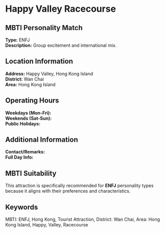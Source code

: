# Happy Valley Racecourse

## MBTI Personality Match
**Type:** ENFJ  
**Description:** Group excitement and international mix.

## Location Information
**Address:** Happy Valley, Hong Kong Island  
**District:** Wan Chai  
**Area:** Hong Kong Island

## Operating Hours
**Weekdays (Mon-Fri):**   
**Weekends (Sat-Sun):**   
**Public Holidays:** 

## Additional Information
**Contact/Remarks:**   
**Full Day Info:** 

## MBTI Suitability
This attraction is specifically recommended for **ENFJ** personality types because it aligns with their preferences and characteristics.

## Keywords
MBTI: ENFJ, Hong Kong, Tourist Attraction, District: Wan Chai, Area: Hong Kong Island, Happy, Valley, Racecourse
